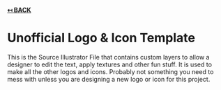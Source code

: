 **[↤ BACK](../README.md)**

Unofficial Logo & Icon Template
===

This is the Source Illustrator File that contains custom layers to allow a designer to edit the text, apply textures and other fun stuff.  It is used to make all the other logos and icons.  Probably not something you need to mess with unless you are designing a new logo or icon for this project.